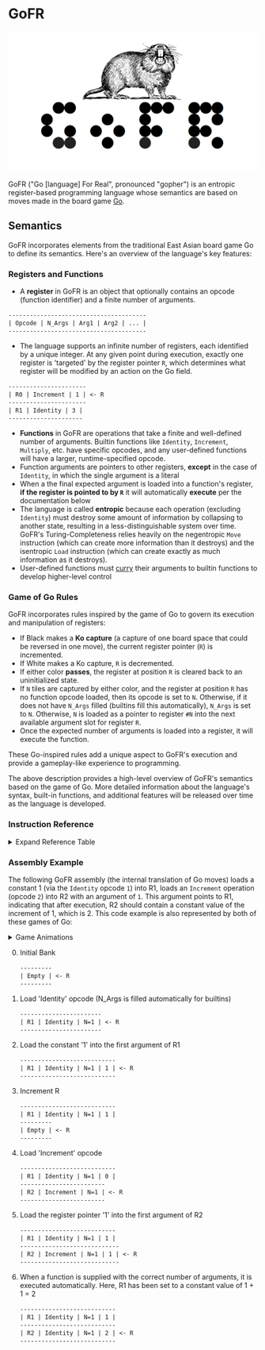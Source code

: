 # GoFR

![GoFR Logo](media/gofr_logo.png)

GoFR ("Go [language] For Real", pronounced "gopher") is an entropic register-based programming language whose semantics are based on moves made in the board game [Go](https://en.wikipedia.org/wiki/Go_(game)).

## Semantics

GoFR incorporates elements from the traditional East Asian board game Go to define its semantics. Here's an overview of the language's key features:

### Registers and Functions

- A **register** in GoFR is an object that optionally contains an opcode (function identifier) and a finite number of arguments.
```
---------------------------------------
| Opcode | N_Args | Arg1 | Arg2 | ... |
---------------------------------------
```
- The language supports an infinite number of registers, each identified by a unique integer. At any given point during execution, exactly one register is 'targeted' by the register pointer `R`, which determines what register will be modified by an action on the Go field.
```
----------------------
| R0 | Increment | 1 | <- R
----------------------
| R1 | Identity | 3 |
---------------------
```
- **Functions** in GoFR are operations that take a finite and well-defined number of arguments. Builtin functions like `Identity`, `Increment`, `Multiply`, etc. have specific opcodes, and any user-defined functions will have a larger, runtime-specified opcode. 
- Function arguments are pointers to other registers, **except** in the case of `Identity`, in which the single argument is a literal
- When a the final expected argument is loaded into a function's register, **if the register is pointed to by `R`** it will automatically **execute** per the documentation below
- The language is called **entropic** because each operation (excluding `Identity`) must destroy some amount of information by collapsing to another state, resulting in a less-distinguishable system over time. GoFR's Turing-Completeness relies heavily on the negentropic `Move` instruction (which can create more information than it destroys) and the isentropic `Load` instruction (which can create exactly as much information as it destroys).
- User-defined functions must [curry](https://en.wikipedia.org/wiki/Currying) their arguments to builtin functions to develop higher-level control

### Game of Go Rules

GoFR incorporates rules inspired by the game of Go to govern its execution and manipulation of registers:

- If Black makes a **Ko capture** (a capture of one board space that could be reversed in one move), the current register pointer (`R`) is incremented.
- If White makes a Ko capture, `R` is decremented.
- If either color **passes**, the register at position `R` is cleared back to an uninitialized state.
- If `N` tiles are captured by either color, and the register at position `R` has no function opcode loaded, then its opcode is set to `N`. Otherwise, if it does not have `N_Args` filled (builtins fill this automatically), `N_Args` is set to `N`. Otherwise, `N` is loaded as a pointer to register `#N` into the next available argument slot for register `R`.
- Once the expected number of arguments is loaded into a register, it will execute the function.

These Go-inspired rules add a unique aspect to GoFR's execution and provide a gameplay-like experience to programming.

The above description provides a high-level overview of GoFR's semantics based on the game of Go. More detailed information about the language's syntax, built-in functions, and additional features will be released over time as the language is developed.

### Instruction Reference 

<details>
    <summary> Expand Reference Table</summary>

| n | Name | N_Args | Description | Collapsed State |
|---|---|---|---|---|
| 1 | `Identity` | 1 | A special function for many reasons: it does not get executed, and its argument is a constant value rather than a pointer. If a data load is executed in Go while `R` points to an Identity instruction, it will be overwritten with the new value | `Identity` is already in its collapsed state |
| 2 | `Jump` | 1 | Jumps to the register pointed at by its argument | The `Empty` register |
| 3 | `Move` | 3 | Copies the contents of all registers in the range `[Arg1:Arg2]` to `Arg3`. E.g. if `Move 1 5 6` is executed, registers `R1`, `R2`, `R3`, `R4`, and `R5` will be copied to positions `R6`, `R7`, `R8`, `R9`, and `R10` - maintaining their order | `Identity (Arg2 - Arg1 + 1)` |
| 4 | `Load` | 2 | Loads the data from an `Identity` pointed at by `Arg1` into the next available slot at register `Arg2`, acting like a Go capture. `Load` allows for preparing instructions for `JumpAndExec` as it does not execute fully-loaded functions automatically | `Identity (data @ Arg1)` |
| 5 | `Increment` | 1 | Increments the value pointed at by its argument (will soon be deprecated in favor of Add) | The `Empty` register |
| 6 | `Decrement` | 1 | Decrements the value pointed at by its argument (will soon be deprecated in favor of Subtract) | The `Empty` register |
<!-- | 4 | Move | 2 | Copy the contents of the register at Arg1 to the register at Arg2 |
| 5 | JumpAndExec | 1 | [See description below](#jumpandexec) |
| 6 | Break | 1 | Breaks JumpAndExec loop | -->

#### JumpAndExec

To maintain Turing-Completeness, `JumpAndExec` and `Break` functions are planned. `JumpAndExec` will jump to register `Arg1` and sequentially execute registers until it reaches a `Break` instruction.

### Conditional Jumping

To maintain Turing-Completeness, a `JumpNotZero` function is planned that will jump to register `Arg1` if register `Arg2` is an `Identity` register with a non-zero value.

</details>

### Assembly Example

The following GoFR assembly (the internal translation of Go moves) loads a 
constant 1 (via the `Identity` opcode `1`) into R1, loads an `Increment` operation
(opcode `2`) into R2 with an argument of `1`. This argument points to R1, indicating
that after execution, R2 should contain a constant value of the increment of 1, 
which is 2. This code example is also represented by both of these games of Go: 
<details>
    <summary>Game Animations</summary>

| Step in ASM | Move in Game |
|---|---|
| 1 | 7 |
| 2 | 17 |
| 3 | 19 | 
| 4 | 24 |
| 5 | 25 |

![assembly example gif](media/asm_demo/demo-1.gif)

| Step in ASM | Move in Game |
|---|---|
| 1 | 3 |
| 2 | 12 |
| 3 | 13 | 
| 4 | 17 |
| 5 | 19 |

![assembly example gif](media/asm_demo/demo-2.gif)

</details>

0. Initial Bank
    ```
    ---------
    | Empty | <- R
    ---------
    ```
1. Load 'Identity' opcode (N_Args is filled automatically for builtins)
    ```
    -----------------------
    | R1 | Identity | N=1 | <- R
    -----------------------
    ```
2. Load the constant '1' into the first argument of R1
    ```
    ---------------------------
    | R1 | Identity | N=1 | 1 | <- R
    ---------------------------
    ```
3. Increment R
    ```
    ---------------------------
    | R1 | Identity | N=1 | 1 |
    ---------
    | Empty | <- R
    ---------
    ```
4. Load 'Increment' opcode
    ```
    ---------------------------
    | R1 | Identity | N=1 | 0 |
    ------------------------
    | R2 | Increment | N=1 | <- R
    ------------------------
    ```
5. Load the register pointer '1' into the first argument of R2
    ```
    ---------------------------
    | R1 | Identity | N=1 | 1 |
    ----------------------------
    | R2 | Increment | N=1 | 1 | <- R
    ----------------------------
    ```
6. When a function is supplied with the correct number of arguments, it is executed automatically. Here, R1 has been set to a constant value of 1 + 1 = 2
    ```
    ---------------------------
    | R1 | Identity | N=1 | 1 |
    ---------------------------
    | R2 | Identity | N=1 | 2 | <- R
    ---------------------------
    ```
